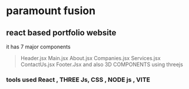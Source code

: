 # paramount fusion
## react based portfolio website
it has 7 major components 
>Header.jsx
>Main.jsx
>About.jsx
>Companies.jsx
>Services.jsx
>ContactUs.jsx
>Footer.Jsx
and also 3D COMPONENTS using threejs
### tools used React , THREE Js, CSS , NODE js , VITE 
